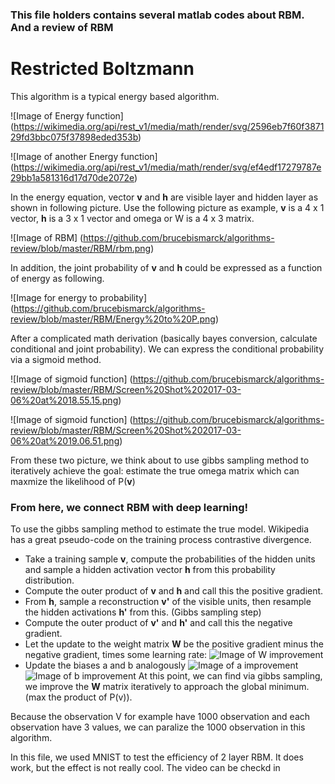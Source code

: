 ### This file holders contains several matlab codes about RBM. And a review of RBM

# Restricted Boltzmann

This algorithm is a typical energy based algorithm.

![Image of Energy function]
(https://wikimedia.org/api/rest_v1/media/math/render/svg/2596eb7f60f387129fd3bbc075f37898eded353b)

![Image of another Energy function]
(https://wikimedia.org/api/rest_v1/media/math/render/svg/ef4edf17279787e29bb1a581316d17d70de2072e)

In the energy equation, vector **v** and **h** are visible layer and hidden layer as shown in following picture. Use the following picture as example, **v** is a 4 x 1 vector, **h** is a 3 x 1 vector and omega or W is a 4 x 3 matrix.

![Image of RBM]
(https://github.com/brucebismarck/algorithms-review/blob/master/RBM/rbm.png)

In addition, the joint probability of **v** and **h** could be expressed as a function of energy as following.

![Image for energy to probability]
(https://github.com/brucebismarck/algorithms-review/blob/master/RBM/Energy%20to%20P.png)

After a complicated math derivation (basically bayes conversion, calculate conditional and joint probability). We can express the conditional probability via a sigmoid method. 

![Image of sigmoid function]
(https://github.com/brucebismarck/algorithms-review/blob/master/RBM/Screen%20Shot%202017-03-06%20at%2018.55.15.png)

![Image of sigmoid function]
(https://github.com/brucebismarck/algorithms-review/blob/master/RBM/Screen%20Shot%202017-03-06%20at%2019.06.51.png)

From these two picture, we think about to use gibbs sampling method to iteratively achieve the goal: estimate the true omega matrix which can maxmize the likelihood of P(**v**)

### From here, we connect RBM with deep learning!
To use the gibbs sampling method to estimate the true model. Wikipedia has a great pseudo-code on the training process contrastive divergence.

* Take a training sample **v**, compute the probabilities of the hidden units and sample a hidden activation vector **h** from this probability distribution.
* Compute the outer product of **v** and **h** and call this the positive gradient.
* From **h**, sample a reconstruction **v'** of the visible units, then resample the hidden activations **h'** from this. (Gibbs sampling step)
* Compute the outer product of **v'** and **h'** and call this the negative gradient.
* Let the update to the weight matrix **W** be the positive gradient minus the negative gradient, times some learning rate: ![Image of W improvement](https://wikimedia.org/api/rest_v1/media/math/render/svg/4af2af0b8f0522006fef96b3d8a79b007decbf44)
* Update the biases a and b analogously ![Image of a improvement](https://wikimedia.org/api/rest_v1/media/math/render/svg/841914c5dd339996ac500e060c847b40bdb7941f)![Image of b improvement](https://wikimedia.org/api/rest_v1/media/math/render/svg/d0255b0f687bbb0214b4dc97835b187fa69d43ad)
At this point, we can find via gibbs sampling, we improve the **W** matrix iteratively to approach the global minimum. (max the product of P(v)).


Because the observation V for example have 1000 observation and each observation have 3 values, we can paralize the 1000 observation in this algorithm. 



In this file, we used MNIST to test the efficiency of 2 layer RBM. It does work, but the effect is not really cool. The video can be checkd in 
